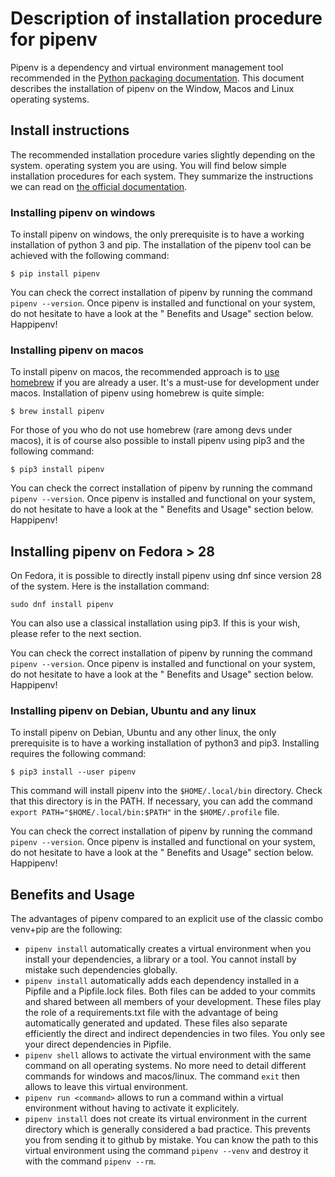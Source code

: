 # Description of installation procedure for pipenv

Pipenv is a dependency and virtual environment management tool recommended in
the [Python packaging documentation](https://packaging.python.org/tutorials/managing-dependencies/). This document
describes the installation of pipenv on the Window, Macos and Linux operating systems.

## Install instructions

The recommended installation procedure varies slightly depending on the system. operating system you are using. You will
find below simple installation procedures for each system. They summarize the instructions we can read
on [the official documentation](https://pipenv.pypa.io/en/latest/#install-pipenv-today).

### Installing pipenv on windows

To install pipenv on windows, the only prerequisite is to have a working installation of python 3 and pip. The
installation of the pipenv tool can be achieved with the following command:

```
$ pip install pipenv
```

You can check the correct installation of pipenv by running the command
`pipenv --version`. Once pipenv is installed and functional on your system, do not hesitate to have a look at the "
Benefits and Usage" section below. Happipenv!

### Installing pipenv on macos

To install pipenv on macos, the recommended approach is to [use homebrew](https://brew.sh/) if you are already a user.
It's a must-use for development under macos. Installation of pipenv using homebrew is quite simple:

```
$ brew install pipenv
```

For those of you who do not use homebrew (rare among devs under macos), it is of course also possible to install pipenv
using pip3 and the following command:

```
$ pip3 install pipenv
```

You can check the correct installation of pipenv by running the command
`pipenv --version`. Once pipenv is installed and functional on your system, do not hesitate to have a look at the "
Benefits and Usage" section below. Happipenv!

## Installing pipenv on Fedora > 28

On Fedora, it is possible to directly install pipenv using dnf since version 28 of the system. Here is the installation
command:

```
sudo dnf install pipenv
```

You can also use a classical installation using pip3. If this is your wish, please refer to the next section.

You can check the correct installation of pipenv by running the command
`pipenv --version`. Once pipenv is installed and functional on your system, do not hesitate to have a look at the "
Benefits and Usage" section below. Happipenv!

### Installing pipenv on Debian, Ubuntu and any linux

To install pipenv on Debian, Ubuntu and any other linux, the only prerequisite is to have a working installation of
python3 and pip3. Installing requires the following command:

```
$ pip3 install --user pipenv
```

This command will install pipenv into the `$HOME/.local/bin` directory. Check that this directory is in the PATH. If
necessary, you can add the command
`export PATH="$HOME/.local/bin:$PATH"` in the `$HOME/.profile` file.

You can check the correct installation of pipenv by running the command
`pipenv --version`. Once pipenv is installed and functional on your system, do not hesitate to have a look at the "
Benefits and Usage" section below. Happipenv!

## Benefits and Usage

The advantages of pipenv compared to an explicit use of the classic combo venv+pip are the following:

- `pipenv install` automatically creates a virtual environment when you install your dependencies, a library or a tool.
  You cannot install by mistake such dependencies globally.
- `pipenv install` automatically adds each dependency installed in a Pipfile and a Pipfile.lock files. Both files can be
  added to your commits and shared between all members of your development. These files play the role of a
  requirements.txt file with the advantage of being automatically generated and updated. These files also separate
  efficiently the direct and indirect dependencies in two files. You only see your direct dependencies in Pipfile.
- `pipenv shell` allows to activate the virtual environment with the same command on all operating systems. No more need
  to detail different commands for windows and macos/linux. The command `exit` then allows to leave this virtual
  environment.
- `pipenv run <command>` allows to run a command within a virtual environment without having to activate it explicitely.
- `pipenv install` does not create its virtual environment in the current directory which is generally considered a bad
  practice. This prevents you from sending it to github by mistake. You can know the path to this virtual environment
  using the command
  `pipenv --venv` and destroy it with the command `pipenv --rm`.
